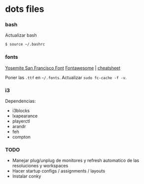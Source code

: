 # dots files

### bash
Actualizar bash
```sh
$ source ~/.bashrc
```
### fonts
[Yosemite San Francisco Font](https://github.com/supermarin/YosemiteSanFranciscoFont)
[Fontawesome](http://fontawesome.io/) | [cheatsheet](http://fontawesome.io/cheatsheet/)

Poner las `.ttf` en `~/.fonts`.
Actualizar `sudo fc-cache -f -v`.

### i3
Dependencias:

- i3blocks
- lxapearance
- playerctl
- arandr
- feh
- compton

### TODO

- Manejar plug/unplug de monitores y refresh automatico de las resoluciones y workspaces
- Hacer startup configs / assignments / layouts
- Instalar conky
